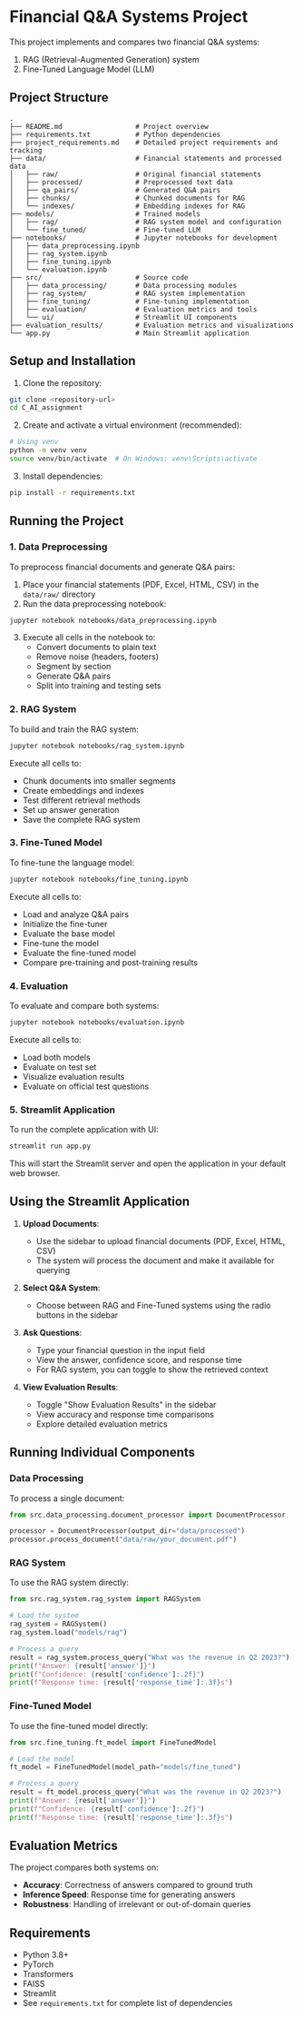 # Financial Q&A Systems Project

This project implements and compares two financial Q&A systems:

1. RAG (Retrieval-Augmented Generation) system
2. Fine-Tuned Language Model (LLM)

## Project Structure

```
.
├── README.md                  # Project overview
├── requirements.txt           # Python dependencies
├── project_requirements.md    # Detailed project requirements and tracking
├── data/                      # Financial statements and processed data
│   ├── raw/                   # Original financial statements
│   ├── processed/             # Preprocessed text data
│   ├── qa_pairs/              # Generated Q&A pairs
│   ├── chunks/                # Chunked documents for RAG
│   └── indexes/               # Embedding indexes for RAG
├── models/                    # Trained models
│   ├── rag/                   # RAG system model and configuration
│   └── fine_tuned/            # Fine-tuned LLM
├── notebooks/                 # Jupyter notebooks for development
│   ├── data_preprocessing.ipynb
│   ├── rag_system.ipynb
│   ├── fine_tuning.ipynb
│   └── evaluation.ipynb
├── src/                       # Source code
│   ├── data_processing/       # Data processing modules
│   ├── rag_system/            # RAG system implementation
│   ├── fine_tuning/           # Fine-tuning implementation
│   ├── evaluation/            # Evaluation metrics and tools
│   └── ui/                    # Streamlit UI components
├── evaluation_results/        # Evaluation metrics and visualizations
└── app.py                     # Main Streamlit application
```

## Setup and Installation

1. Clone the repository:

```bash
git clone <repository-url>
cd C_AI_assignment
```

2. Create and activate a virtual environment (recommended):

```bash
# Using venv
python -m venv venv
source venv/bin/activate  # On Windows: venv\Scripts\activate
```

3. Install dependencies:

```bash
pip install -r requirements.txt
```

## Running the Project

### 1. Data Preprocessing

To preprocess financial documents and generate Q&A pairs:

1. Place your financial statements (PDF, Excel, HTML, CSV) in the `data/raw/` directory
2. Run the data preprocessing notebook:

```bash
jupyter notebook notebooks/data_preprocessing.ipynb
```

3. Execute all cells in the notebook to:
   - Convert documents to plain text
   - Remove noise (headers, footers)
   - Segment by section
   - Generate Q&A pairs
   - Split into training and testing sets

### 2. RAG System

To build and train the RAG system:

```bash
jupyter notebook notebooks/rag_system.ipynb
```

Execute all cells to:
- Chunk documents into smaller segments
- Create embeddings and indexes
- Test different retrieval methods
- Set up answer generation
- Save the complete RAG system

### 3. Fine-Tuned Model

To fine-tune the language model:

```bash
jupyter notebook notebooks/fine_tuning.ipynb
```

Execute all cells to:
- Load and analyze Q&A pairs
- Initialize the fine-tuner
- Evaluate the base model
- Fine-tune the model
- Evaluate the fine-tuned model
- Compare pre-training and post-training results

### 4. Evaluation

To evaluate and compare both systems:

```bash
jupyter notebook notebooks/evaluation.ipynb
```

Execute all cells to:
- Load both models
- Evaluate on test set
- Visualize evaluation results
- Evaluate on official test questions

### 5. Streamlit Application

To run the complete application with UI:

```bash
streamlit run app.py
```

This will start the Streamlit server and open the application in your default web browser.

## Using the Streamlit Application

1. **Upload Documents**:
   - Use the sidebar to upload financial documents (PDF, Excel, HTML, CSV)
   - The system will process the document and make it available for querying

2. **Select Q&A System**:
   - Choose between RAG and Fine-Tuned systems using the radio buttons in the sidebar

3. **Ask Questions**:
   - Type your financial question in the input field
   - View the answer, confidence score, and response time
   - For RAG system, you can toggle to show the retrieved context

4. **View Evaluation Results**:
   - Toggle "Show Evaluation Results" in the sidebar
   - View accuracy and response time comparisons
   - Explore detailed evaluation metrics

## Running Individual Components

### Data Processing

To process a single document:

```python
from src.data_processing.document_processor import DocumentProcessor

processor = DocumentProcessor(output_dir="data/processed")
processor.process_document("data/raw/your_document.pdf")
```

### RAG System

To use the RAG system directly:

```python
from src.rag_system.rag_system import RAGSystem

# Load the system
rag_system = RAGSystem()
rag_system.load("models/rag")

# Process a query
result = rag_system.process_query("What was the revenue in Q2 2023?")
print(f"Answer: {result['answer']}")
print(f"Confidence: {result['confidence']:.2f}")
print(f"Response time: {result['response_time']:.3f}s")
```

### Fine-Tuned Model

To use the fine-tuned model directly:

```python
from src.fine_tuning.ft_model import FineTunedModel

# Load the model
ft_model = FineTunedModel(model_path="models/fine_tuned")

# Process a query
result = ft_model.process_query("What was the revenue in Q2 2023?")
print(f"Answer: {result['answer']}")
print(f"Confidence: {result['confidence']:.2f}")
print(f"Response time: {result['response_time']:.3f}s")
```

## Evaluation Metrics

The project compares both systems on:

- **Accuracy**: Correctness of answers compared to ground truth
- **Inference Speed**: Response time for generating answers
- **Robustness**: Handling of irrelevant or out-of-domain queries

## Requirements

- Python 3.8+
- PyTorch
- Transformers
- FAISS
- Streamlit
- See `requirements.txt` for complete list of dependencies
